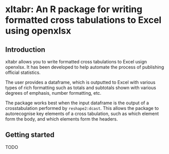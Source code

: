 # xltabr:  An R package for writing formatted cross tabulations to Excel using openxlsx

## Introduction

xltabr allows you to write formatted cross tabulations to Excel usign openxlsx.  It has been developed to help automate the process of publishing official statistics.

The user provides a dataframe, which is outputted to Excel with various types of rich formatting such as totals and subtotals shown with various degrees of emphasis, number formatting, etc.

The package works best when the input dataframe is the output of a crosstabulation performed by `reshape2:dcast`.  This allows the package to autorecognise key elements of a cross tabulation, such as which element form the body, and which elements form the headers.

## Getting started

TODO
